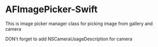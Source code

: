# AFImagePicker-Swift
This is image picker manager class for picking image from gallery and camera

DON't forget to add NSCameraUsageDescription for camera
